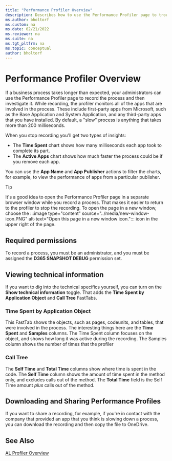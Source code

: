 ```yaml
---
title: "Performance Profiler Overview"
description: Describes how to use the Performance Profiler page to troubleshoot slow processes.
ms.author: bholtorf
ms.custom: na
ms.date: 02/21/2022
ms.reviewer: na
ms.suite: na
ms.tgt_pltfrm: na
ms.topic: conceptual
author: bholtorf
---
```

# Performance Profiler Overview
If a business process takes longer than expected, your administrators can use the Performance Profiler page to record the process and then investigate it. While recording, the profiler monitors all of the apps that are involved in the process. These include first-party apps from Microsoft, such as the Base Application and System Application, and any third-party apps that you have installed. By default, a "slow" process is anything that takes more than 200 milliseconds. 

<!--Do we want to say something about the fact that the profiles can help identify which support organization the customer should contact?-->

When you stop recording you'll get two types of insights:

* The **Time Spent** chart shows how many milliseconds each app took to complete its part.
* The **Active Apps** chart shows how much faster the process could be if you remove each app.

You can use the **App Name** and **App Publisher** actions to filter the charts, for example, to view the performance of apps from a particular publisher.

> [!TIP]
> It's a good idea to open the Performance Profiler page in a separate browser window while you record a process. That makes it easier to return to the profiler to stop the recording. To open the page in a new window, choose the :::image type="content" source="../media/new-window-icon.PNG" alt-text="Open this page in a new window icon."::: icon in the upper right of the page. 

## Required permissions
To record a process, you must be an administrator, and you must be assigned the **D365 SNAPSHOT DEBUG** permission set.

## Viewing technical information
If you want to dig into the technical specifics yourself, you can turn on the **Show technical information** toggle. That adds the **Time Spent by Application Object** and **Call Tree** FastTabs.

### Time Spent by Application Object
This FastTab shows the objects, such as pages, codeunits, and tables, that were involved in the process. The interesting things here are the **Time Spent** and **Samples** columns. The Time Spent column focuses on the object, and shows how long it was active during the recording. The Samples column shows the number of times that the profiler 

<!--Why do we sample some objects more than others? Is there some kind of trigger?-->

### Call Tree
The **Self Time** and **Total Time** columns show where time is spent in the code. The **Self Time** column shows the amount of time spent in the method only, and excludes calls out of the method. The **Total Time** field is the Self Time amount *plus* calls out of the method. <!--What do you actually learn from these numbers? -->

## Downloading and Sharing Performance Profiles
If you want to share a recording, for example, if you're in contact with the company that provided an app that you think is slowing down a process, you can download the recording and then copy the file to OneDrive.  

## See Also
[AL Profiler Overview](/dynamics365/business-central/dev-itpro/developer/devenv-al-profiler-overview)  